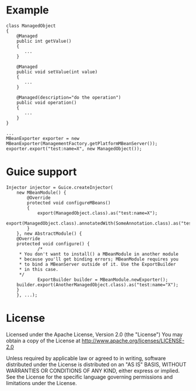# Example

    class ManagedObject
    {
        @Managed
        public int getValue()
        {
           ...
        }

        @Managed
        public void setValue(int value)
        {
           ...
        }

        @Managed(description="do the operation")
        public void operation()
        {
           ...
        }
    }

    ...
    MBeanExporter exporter = new MBeanExporter(ManagementFactory.getPlatformMBeanServer());
    exporter.export("test:name=X", new ManagedObject());

# Guice support

    Injector injector = Guice.createInjector(
        new MBeanModule() {
            @Override
            protected void configureMBeans()
            {
                export(ManagedObject.class).as("test:name=X");
                export(ManagedObject.class).annotatedWith(SomeAnnotation.class).as("test:name=Y");
            }
        }, new AbstractModule() {
	    @Override
   	    protected void configure() {	
                /* 
		 * You don't want to install() a MBeanModule in another module
		 * because you'll get binding errors; MBeanModule requires you 
		 * to bind a MBeanServer outside of it. Use the ExportBuilder
		 * in this case.
		 */
                ExportBuilder builder = MBeanModule.newExporter();
		builder.export(AnotherManagedObject.class).as("test:name="X");
	    }
        }, ...);

# License

Licensed under the Apache License, Version 2.0 (the "License")
You may obtain a copy of the License at http://www.apache.org/licenses/LICENSE-2.0

Unless required by applicable law or agreed to in writing, software
distributed under the License is distributed on an "AS IS" BASIS,
WITHOUT WARRANTIES OR CONDITIONS OF ANY KIND, either express or implied.
See the License for the specific language governing permissions and
limitations under the License.
